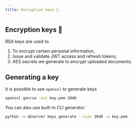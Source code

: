 ```yaml
---
title: Encryption keys 🔐
---
```


## Encryption keys 🔐

RSA keys are used to

1. To encrypt certain personal information,
2. Issue and validate JWT access and refresh tokens,
3. AES secrets we generate to encrypt uploaded documents.

## Generating a key

It is possible to use `openssl` to generate keys

```sh
openssl genrsa -out key.pem 2048
```

You can also use built-in CLI generator

```sh
python -m observer keys generate --size 2048 -o key.pem 
```
